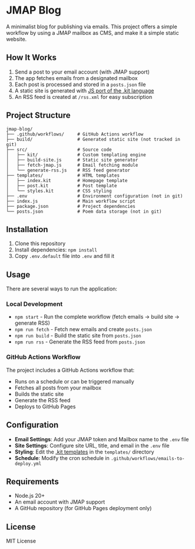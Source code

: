 # JMAP Blog

A minimalist blog for publishing via emails. 
This project offers a simple workflow by using a JMAP mailbox as CMS, and make it a simple static website.

## How It Works

1. Send a post to your email account (with JMAP support)
2. The app fetches emails from a designated mailbox
3. Each post is processed and stored in a `posts.json` file
4. A static site is generated with [JS port of the .kit language](https://codekitapp.com/help/kit/)
5. An RSS feed is created at `/rss.xml` for easy subscription

## Project Structure

```
jmap-blog/
├── .github/workflows/     # GitHub Actions workflow
├── build/                 # Generated static site (not tracked in git)
├── src/                   # Source code
│   ├── kit/               # Custom templating engine
│   ├── build-site.js      # Static site generator
│   ├── fetch-jmap.js      # Email fetching module
│   └── generate-rss.js    # RSS feed generator
├── templates/             # HTML templates
│   ├── index.kit          # Homepage template
│   ├── post.kit           # Post template
│   └── styles.kit         # CSS styling
├── .env                   # Environment configuration (not in git)
├── index.js               # Main workflow script
├── package.json           # Project dependencies
└── posts.json             # Poem data storage (not in git)
```

## Installation

1. Clone this repository
2. Install dependencies: `npm install`
3. Copy `.env.default` file into `.env` and fill it

## Usage

There are several ways to run the application:

### Local Development

- `npm start` - Run the complete workflow (fetch emails → build site → generate RSS)
- `npm run fetch` - Fetch new emails and create `posts.json`
- `npm run build` - Build the static site from `posts.json`
- `npm run rss` - Generate the RSS feed from `posts.json`

### GitHub Actions Workflow

The project includes a GitHub Actions workflow that:

- Runs on a schedule or can be triggered manually
- Fetches all posts from your mailbox
- Builds the static site
- Generate the RSS feed
- Deploys to GitHub Pages

## Configuration

- **Email Settings**: Add your JMAP token and Mailbox name to the `.env` file
- **Site Settings**: Configure site URL, title, and email in the `.env` file
- **Styling**: Edit the [.kit templates](https://codekitapp.com/help/kit/) in the `templates/` directory 
- **Schedule**: Modify the cron schedule in `.github/workflows/emails-to-deploy.yml`

## Requirements

- Node.js 20+
- An email account with JMAP support
- A GitHub repository (for GitHub Pages deployment only)

## License

MIT License
